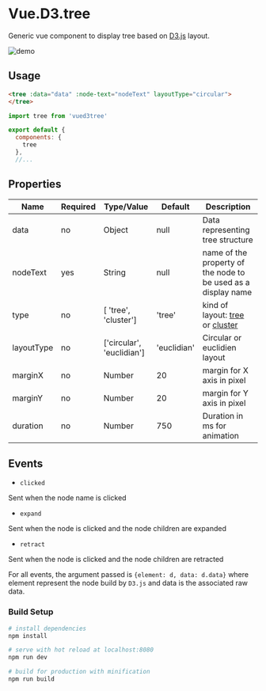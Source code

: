# Vue.D3.tree

Generic vue component to display tree based on [D3.js](https://d3js.org/) layout.

![demo](./documentation/treedemo.gif)

## Usage

```html
<tree :data="data" :node-text="nodeText" layoutType="circular">
</tree>
```
```javascript
import tree from 'vued3tree'

export default {
  components: {
    tree
  },
  //...
```

## Properties

| Name      | Required | Type/Value              | Default     | Description |
| ---       | ---      | ---                     | ---         | ---         |
| data      | no    | Object                     | null        | Data representing tree structure
| nodeText   | yes | String  | null|  name of the property of the node to be used as a display name |
| type      | no    | [ 'tree', 'cluster']        | 'tree'      | kind of layout: [tree](https://github.com/d3/d3-hierarchy/blob/master/README.md#tree) or [cluster](https://github.com/d3/d3-hierarchy/blob/master/README.md#cluster) |
| layoutType | no | ['circular', 'euclidian'] |  'euclidian'       | Circular or euclidien layout |
| marginX    | no | Number          | 20       | margin for X axis in pixel |
| marginY    | no | Number           | 20            | margin for Y axis in pixel |
| duration   | no | Number  | 750|  Duration in ms for animation |


## Events

* `clicked`

Sent when the node name is clicked

* `expand`

Sent when the node is clicked and the node children are expanded

* `retract`

Sent when the node is clicked and the node children are retracted

For all events, the argument passed is `{element: d, data: d.data}` where element represent the node build by `D3.js` and data is the associated raw data.


### Build Setup

``` bash
# install dependencies
npm install

# serve with hot reload at localhost:8080
npm run dev

# build for production with minification
npm run build
```

